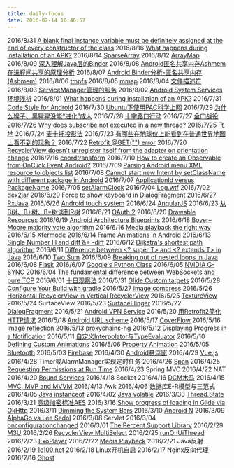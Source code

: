 ```yaml
---
title: daily-focus
date: 2016-02-14 16:46:57
---
```


2016/8/31 [A blank final instance variable must be definitely assigned at the end of every constructor of the class](http://docs.oracle.com/javase/specs/jls/se7/html/jls-8.html#jls-8.3.1.2)
2016/8/16 [What happens during installation of an APK?](https://www.quora.com/What-happens-during-installation-of-an-APK)
2016/8/14 [SparseArray](https://youtu.be/I16lz26WyzQ)
2016/8/12 [ArrayMap](https://youtu.be/ORgucLTtTDI)
2016/8/09 [深入理解Java层的Binder](http://weishu.me/2016/01/12/binder-index-for-newer/)
2016/8/08 [Android匿名共享内存Ashmem在进程间共享的原理分析](http://blog.csdn.net/luoshengyang/article/details/6666491)
2016/8/07 [Android Binder分析-匿名共享内存(Ashmem)](http://light3moon.com/2015/01/28/Android%20Binder%20%E5%88%86%E6%9E%90%E2%80%94%E2%80%94%E5%8C%BF%E5%90%8D%E5%85%B1%E4%BA%AB%E5%86%85%E5%AD%98[Ashmem]/)
2016/8/06 [tmpfs](https://zh.wikipedia.org/wiki/Tmpfs)
2016/8/05 [mmap](http://www.cnblogs.com/huxiao-tee/p/4660352.html)
2016/8/04 [文件描述符](http://blog.csdn.net/cywosp/article/details/38965239)
2016/8/03 [ServiceManager管理的服务](http://book.51cto.com/art/201109/291234.htm)
2016/8/02 [Android System Services 环境浅析](http://blog.csdn.net/rickleaf/article/details/6369720)
2016/8/01 [What happens during installation of an APK?](https://www.quora.com/What-happens-during-installation-of-an-APK)
2016/7/31 [Code Style for Android](http://source.android.com/source/code-style.html)
2016/7/30 [Ubuntu下使用PAC科学上网](http://www.jianshu.com/p/6280ac9fd95d)
2016/7/29 [为什么猴子、黑猩猩没能“进化”成人](https://zhuanlan.zhihu.com/p/20729633)
2016/7/28 [十字路口行动](https://zh.wikipedia.org/wiki/%E5%8D%81%E5%AD%97%E8%B7%AF%E5%8F%A3%E8%A1%8C%E5%8A%A8)
2016/7/27 [金门战役](https://zh.wikipedia.org/wiki/%E5%8F%A4%E5%AF%A7%E9%A0%AD%E6%88%B0%E5%BD%B9)
2016/7/26 [Why does subscribe not executed in a new thread?](http://stackoverflow.com/a/29169526/5435312)
2016/7/25 [飞地](https://zh.wikipedia.org/wiki/%E9%A3%9B%E5%9C%B0)
2016/7/24 [麦卡托投影法](https://zh.wikipedia.org/wiki/%E9%BA%A5%E5%8D%A1%E6%89%98%E6%8A%95%E5%BD%B1%E6%B3%95)
2016/7/23 [有哪些在地球仪上能看到在普通世界地图上看不到的现象？](https://www.zhihu.com/question/41058513)
2016/7/22 [Retrofit @GET("") error](https://github.com/square/retrofit/issues/1567#issuecomment-180115150)
2016/7/20 [RecyclerView doesn't unregister itself from the adapter on orientation change](http://stackoverflow.com/questions/30132643/recyclerview-doesnt-unregister-itself-from-the-adapter-on-orientation-change)
2016/7/16 [coordtransform](https://github.com/wandergis/coordtransform)
2016/7/10 [How to create an Observable from OnClick Event Android?](http://stackoverflow.com/a/25457868/5435312)
2016/7/09 [Parsing Android menu XML resource to objects list](http://stackoverflow.com/a/24592260/5435312)
2016/7/08 [Cannot start new Intent by setClassName with different package in Android](http://stackoverflow.com/a/31377368/5435312)
2016/7/07 [ApplicationId versus PackageName](http://tools.android.com/tech-docs/new-build-system/applicationid-vs-packagename)
2016/7/05 <a href="https://developer.android.com/reference/android/app/AlarmManager.html#setAlarmClock(android.app.AlarmManager.AlarmClockInfo, android.app.PendingIntent)">setAlarmClock</a>
2016/7/04 <a href="https://developer.android.com/reference/android/util/Log.html#wtf(java.lang.String, java.lang.String)">Log.wtf</a>
2016/7/02 [dex2jar](https://github.com/pxb1988/dex2jar)
2016/6/29 [Force to show keyboard in DialogFragment](http://stackoverflow.com/a/17238023/5435312)
2016/6/27 [RxJava](https://goo.gl/photos/ZMjUyXpoJYNBhjah6)
2016/6/26 [Android touch system](https://goo.gl/photos/Q477A9cSSAY5jp1m7)
2016/6/24 [AngularJS](https://angularjs.org/)
2016/6/23 [从B树、B+树、B*树谈到R树](http://blog.csdn.net/v_JULY_v/article/details/6530142)
2016/6/21 [OAuth 2](https://developers.google.com/identity/protocols/OAuth2)
2016/6/20 [Drawable Resources](https://developer.android.com/guide/topics/resources/drawable-resource.html)
2016/6/19 [Android Architecture Blueprints](https://github.com/googlesamples/android-architecture)
2016/6/18 [Boyer–Moore majority vote algorithm](https://en.wikipedia.org/wiki/Boyer%E2%80%93Moore_majority_vote_algorithm)
2016/6/16 [Media playback the right way](https://youtu.be/XQwe30cZffg)
2016/6/15 [Xfermode](http://blog.csdn.net/allen315410/article/details/45077165)
2016/6/14 [Frame Animations in Android](https://www.bignerdranch.com/blog/frame-animations-in-android/)
2016/6/13 [Single Number III and diff &= -diff](https://leetcode.com/discuss/52351/accepted-java-space-easy-solution-with-detail-explanations)
2016/6/12 [Dijkstra's shortest path algorithm](http://www.vogella.com/tutorials/JavaAlgorithmsDijkstra/article.html)
2016/6/11 [Difference between <? super T> and <? extends T> in Java](http://stackoverflow.com/questions/4343202/difference-between-super-t-and-extends-t-in-java)
2016/6/10 [Two Sum](https://leetcode.com/articles/two-sum/)
2016/6/09 [Breaking out of nested loops in Java](http://stackoverflow.com/a/886979/5435312)
2016/6/08 [Flask](http://flask.pocoo.org/docs/0.11/)
2016/6/07 [Google's Python Class](https://developers.google.com/edu/python/)
2016/6/05 [NVIDIA G-SYNC](http://www.geforce.cn/hardware/technology/g-sync/technology)
2016/6/04 [The fundamental difference between WebSockets and pure TCP](http://stackoverflow.com/a/2681874/5435312)
2016/6/01 [十日观察法](https://www.zhihu.com/question/20399153)
2016/5/31 [Glide Custom targets](https://github.com/bumptech/glide/wiki/Custom-targets)
2016/5/28 [Configure Your Build with gradle](https://developer.android.com/studio/build/index.html)
2016/5/27 [image compress](https://youtu.be/r_LpCi6DQME?list=PLAqBp3uzdSpLI3QVoY1p-d83dGb1NUrJ7)
2016/5/26 [Horizontal RecyclerView in Vertical RecyclerView](http://android-pratap.blogspot.com/2015/12/horizontal-recyclerview-in-vertical.html)
2016/5/25 [TextureView](https://developer.android.com/reference/android/view/TextureView.html)
2016/5/24 SurfaceView
2016/5/23 [SurfaceFlinger](http://blog.csdn.net/luoshengyang/article/details/7846923)
2016/5/22 [DialogFragment](https://developer.android.com/reference/android/app/DialogFragment.html)
2016/5/21 [Android VPN Service](http://www.thegeekstuff.com/2014/06/android-vpn-service/)
2016/5/20 [用Retrofit2简化HTTP请求](https://realm.io/cn/news/droidcon-jake-wharton-simple-http-retrofit-2/)
2016/5/18 [Android URL scheme](https://zhuanlan.zhihu.com/p/19848910)
2016/5/17 [CoverFlow](https://github.com/moondroid/CoverFlow)
2016/5/16 [Image reflection](http://stackoverflow.com/a/19174166/5435312)
2016/5/13 [proxychains-ng](https://github.com/rofl0r/proxychains-ng)
2016/5/12 [Displaying Progress in a Notification](http://developer.android.com/intl/zh-cn/training/notify-user/display-progress.html)
2016/5/11 [自定义Interpolator与TypeEvaluator](http://www.cnblogs.com/wondertwo/p/5327586.html)
2016/5/10 [Defining Custom Animations](http://developer.android.com/training/material/animations.html)
2016/5/06 [Property Animation](http://developer.android.com/guide/topics/graphics/prop-animation.html)
2016/5/05 [Bluetooth](http://developer.android.com/intl/zh-cn/guide/topics/connectivity/bluetooth.html)
2016/5/03 [Firebase](https://www.firebase.com/)
2016/4/30 [Android悬浮窗](http://blog.csdn.net/guolin_blog/article/details/8689140)
2016/4/29 [Vue.js](http://vuejs.org.cn/)
2016/4/28 Timer或AlarmManager实现定时任务
2016/4/26 [Span](http://rocko.xyz/2015/03/04/%E3%80%90%E8%AF%91%E3%80%91Spans%EF%BC%8C%E4%B8%80%E4%B8%AA%E5%BC%BA%E5%A4%A7%E7%9A%84%E6%A6%82%E5%BF%B5/)
2016/4/25 [Requesting Permissions at Run Time](http://developer.android.com/training/permissions/requesting.html)
2016/4/23 Spring MVC
2016/4/22 NAT
2016/4/20 [Bound Services](http://developer.android.com/guide/components/bound-services.html)
2016/4/18 Socket
2016/4/16 [DCM木马](http://www.freebuf.com/articles/system/101447.html)
2016/4/15 [MVC, MVP and MVVM](http://zjutkz.net/2016/04/13/%E9%80%89%E6%8B%A9%E6%81%90%E6%83%A7%E7%97%87%E7%9A%84%E7%A6%8F%E9%9F%B3%EF%BC%81%E6%95%99%E4%BD%A0%E8%AE%A4%E6%B8%85MVC%EF%BC%8CMVP%E5%92%8CMVVM/)
2016/4/13 Awk
2016/4/06 数据库E-R模型与三范式
2016/4/05 [Java instanceof](http://zhihu.com/question/21574535/answer/18998914?utm_campaign=webshare&amp;utm_source=weibo&amp;utm_medium=zhihu)
2016/4/02 [Java volatile](http://www.infoq.com/cn/articles/ftf-java-volatile)
2016/3/30 [Thread.State](https://docs.oracle.com/javase/7/docs/api/java/lang/Thread.State.html)
2016/3/21 [高级加密标准AES](http://blog.poxiao.me/p/advanced-encryption-standard-and-block-cipher-mode/)
2016/3/16 [Show progress of loading in Glide via OkHttp](https://gist.github.com/TWiStErRob/08d5807e396740e52c90)
2016/3/11 [Dimming the System Bars](http://developer.android.com/intl/zh-cn/training/system-ui/dim.html)
2016/3/10 [Android N](http://android-developers.blogspot.jp/2016/03/first-preview-of-android-n-developer.html)
2016/3/09 [AlphaGo vs Lee Sedol](https://www.youtube.com/watch?v=vFr3K2DORc8)
2016/3/08 Servlet
2016/3/04 [onconfigurationchanged](http://developer.android.com/intl/zh-cn/guide/topics/resources/runtime-changes.html#HandlingTheChange)
2016/3/01 [The Percent Support Library](https://plus.google.com/+AndroidDevelopers/posts/ZQS29a5yroK)
2016/2/29 [M3U](https://zh.wikipedia.org/wiki/M3U)
2016/2/26 [RecyclerView MultiSelect](http://bignerdranch.github.io/recyclerview-multiselect/)
2016/2/25 [runOnUiThread](http://stackoverflow.com/questions/12618038/why-to-use-handlers-while-runonuithread-does-the-same)
2016/2/23 [ExoPlayer](https://google.github.io/ExoPlayer/)
2016/2/22 [Media Playback](http://developer.android.com/intl/zh-cn/guide/topics/media/mediaplayer.html#viacontentresolver)
2016/2/21 Java反射
2016/2/19 [1e100.net](https://support.google.com/faqs/answer/174717?hl=en)
2016/2/18 Linux开机自启
2016/2/17 Nginx反向代理
2016/2/16 [Ghost](https://ghost.org)


